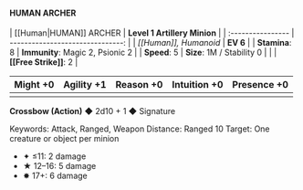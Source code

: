 #### HUMAN ARCHER

| [[Human|HUMAN]] ARCHER      |     **Level 1 Artillery Minion** |
| :---------------- | -------------------------------: |
| *[[Human]], Humanoid* |                         **EV 6** |
| **Stamina**: 8    | **Immunity**: Magic 2, Psionic 2 |
| **Speed**: 5      |       **Size**: 1M / Stability 0 |
|                   |               **[[Free Strike]]**: 2 |

| **Might** +0 | **Agility** +1 | **Reason** +0 | **Intuition** +0 | **Presence** +0 |
| ------------ | -------------- | ------------- | ---------------- | --------------- |
|              |                |               |                  |                 |

**Crossbow (Action)** ◆ 2d10 + 1 ◆ Signature

Keywords: Attack, Ranged, Weapon
Distance: Ranged 10
Target: One creature or object per minion

- ✦ ≤11: 2 damage
- ★ 12–16: 5 damage
- ✸ 17+: 6 damage
